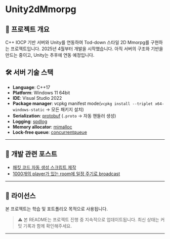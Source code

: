 # Unity2dMmorpg

## 🧩 프로젝트 개요

C++ IOCP 기반 서버와 Unity를 연동하여 Tod-down 스타일 2D Mmorpg를 구현하는 프로젝트입니다. 2025년 4월부터 개발을 시작했습니다. 아직 서버의 구조와 기반을 만드는 중이고, Unity는 추후에 연동 예정입니다.

## 🛠️ 서버 기술 스택

* **Language**: C++17
* **Platform**: Windows 11 64bit
* **IDE**: Visual Studio 2022
* **Package manager**: vcpkg manifest mode(`vcpkg install --triplet x64-windows-static` → 모든 패키지 설치)
* **Serialization**: [protobuf](https://github.com/protocolbuffers/protobuf) (`.proto` → 자동 핸들러 생성)
* **Logging**: [spdlog](https://github.com/gabime/spdlog)
* **Memory allocator**: [mimalloc](https://github.com/microsoft/mimalloc)
* **Lock-free queue**: [concurrentqueue](https://github.com/cameron314/concurrentqueue)

---

## 🚀 개발 관련 포스트

* [패킷 코드 자동 생성 스크립트 제작](https://nansu0425.oopy.io/database/unity-2d-mmorpg/%ED%8C%A8%ED%82%B7-%EC%BD%94%EB%93%9C-%EC%9E%90%EB%8F%99-%EC%83%9D%EC%84%B1-%EC%8A%A4%ED%81%AC%EB%A6%BD%ED%8A%B8-%EC%A0%9C%EC%9E%91)
* [1000개의 player가 있는 room에 일정 주기로 broadcast](https://nansu0425.oopy.io/database/unity-2d-mmorpg/room-broadcast)

---

## 📜 라이선스

본 프로젝트는 학습 및 포트폴리오 목적으로 사용됩니다.

> ⚠️ 본 README는 프로젝트 진행 중 지속적으로 업데이트됩니다. 최신 상태는 커밋 기록과 함께 확인해주세요.

---
